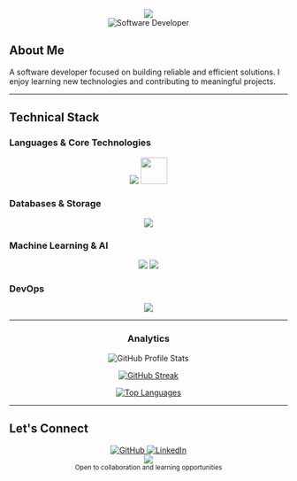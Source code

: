 <!-- Header -->
<div align="center">
  <img src="https://capsule-render.vercel.app/api?type=waving&color=gradient&customColorList=12,14,25,27&height=180&section=header&text=Muhammad%20Mahdi%20Amirpour&fontSize=36&fontAlignY=35&animation=twinkling&fontColor=FFFFFF"/>
</div>

<div align="center">
  <img src="https://img.shields.io/badge/Software_Developer-4D4D4D?style=for-the-badge&logoColor=white" alt="Software Developer"/>
</div>

## About Me

A software developer focused on building reliable and efficient solutions. I enjoy learning new technologies and contributing to meaningful projects.

---

## Technical Stack

### Languages & Core Technologies
<div align="center">
  <img src="https://skillicons.dev/icons?i=python,java,go,js,cs,cpp,c" />
  <img src="https://img.shields.io/badge/Assembly-525252?style=flat-square&logo=assemblyscript&logoColor=white" height="48"/>
</div>

### Databases & Storage
<div align="center">
  <img src="https://skillicons.dev/icons?i=postgres,mongodb,mysql" />
</div>

### Machine Learning & AI
<div align="center">
  <img src="https://skillicons.dev/icons?i=pytorch,tensorflow,sklearn" />
  <img src="https://img.shields.io/badge/OpenCV-27338e?style=for-the-badge&logo=OpenCV&logoColor=white" />
</div>

### DevOps
<div align="center">
  <img src="https://skillicons.dev/icons?i=docker,git,gitlab,linux,bash" />
</div>

---

<div align="center">
  
  ### Analytics
  
  ![GitHub Profile Stats](https://github-readme-stats.vercel.app/api?username=muhammadmahdiamirpour&show_icons=true&theme=tokyonight&hide_border=true&count_private=true)
  
  [![GitHub Streak](https://github-readme-streak-stats.herokuapp.com/?user=muhammadmahdiamirpour&theme=tokyonight&hide_border=true)](https://git.io/streak-stats)
  
  [![Top Languages](https://github-readme-stats.vercel.app/api/top-langs/?username=muhammadmahdiamirpour&layout=compact&theme=tokyonight&hide_border=true)](https://github.com/anuraghazra/github-readme-stats)
  
</div>

---

## Let's Connect

<div align="center">
  <a href="https://github.com/muhammadmahdiamirpour">
    <img src="https://img.shields.io/badge/GitHub-100000?style=for-the-badge&logo=github&logoColor=white" alt="GitHub" />
  </a>
  <a href="https://linkedin.com/in/muhammad-mahdi-amirpour-426043249">
    <img src="https://img.shields.io/badge/LinkedIn-0077B5?style=for-the-badge&logo=linkedin&logoColor=white" alt="LinkedIn" />
  </a>
</div>

<!-- Footer -->
<div align="center">
  <img src="https://capsule-render.vercel.app/api?type=waving&color=gradient&customColorList=12,14,25,27&height=100&section=footer"/>
</div>

<div align="center">
  <sub>Open to collaboration and learning opportunities</sub>
</div>

